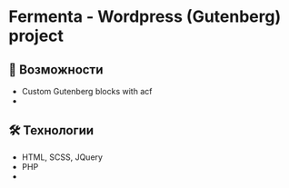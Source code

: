 # Fermenta - Wordpress (Gutenberg) project


## 🚀 Возможности
- Custom Gutenberg blocks with acf
- 


## 🛠 Технологии
- HTML, SCSS, JQuery
- PHP
- 


